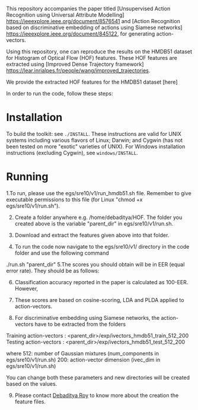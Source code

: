 This repository accompanies the paper titled [Unsupervised Action Recognition using Universal Attribute Modelling] https://ieeexplore.ieee.org/document/8576541 and [Action Recognition based on discriminative embedding of actions using Siamese networks] https://ieeexplore.ieee.org/document/845122, for generating action-vectors.

Using this repository, one can reproduce the results on the HMDB51 dataset for Histogram of Optical Flow (HOF) features. These HOF features are extracted using [Improved Dense Trajectory framework] https://lear.inrialpes.fr/people/wang/improved_trajectories.

We provide the extracted HOF features for the HMDB51 dataset [here] 

In order to run the code, follow these steps:

Installation
================================

To build the toolkit: see `./INSTALL`.  These instructions are valid for UNIX
systems including various flavors of Linux; Darwin; and Cygwin (has not been
tested on more "exotic" varieties of UNIX).  For Windows installation
instructions (excluding Cygwin), see `windows/INSTALL`.

Running
================================
1.To run, please use the egs/sre10/v1/run_hmdb51.sh file. Remember to give executable 
permissions to this file (for Linux "chmod +x egs/sre10/v1/run.sh").

2. Create a folder anywhere e.g. /home/debaditya/HOF. 
The folder you created above is the variable "parent_dir" in egs/sre10/v1/run.sh. 

3. Download and extract the features given above into that folder.

4. To run the code now navigate to the egs/sre10/v1/ directory in the code folder and use the following command

./run.sh "parent_dir"
5.The scores you should obtain will be in EER (equal error rate). They should be as follows:

6. Classification accuracy reported in the paper is calculated as 100-EER. However, 

7. These scores are based on cosine-scoring, LDA and PLDA applied to action-vectors.

8. For discriminative embedding using Siamese networks, the action-vectors have to be extracted from the folders 

Training action-vectors : <parent_dir>/exp/ivectors_hmdb51_train_512_200     
Testing action-vectors : <parent_dir>/exp/ivectors_hmdb51_test_512_200

where 
512: number of Gaussian mixtures (num_components in egs/sre10/v1/run.sh)
200: action-vector dimension (ivec_dim in egs/sre10/v1/run.sh)

You can change both these parameters and new directories will be created based on the values.

9. Please contact [Debaditya Roy](cs13p1001@iith.ac.in) to know more about the creation the feature files.

